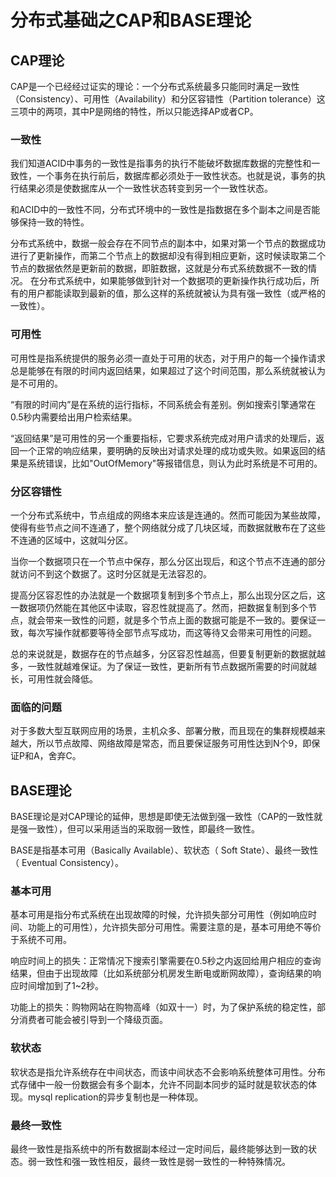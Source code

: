 # 分布式基础之CAP和BASE理论

## CAP理论

CAP是一个已经经过证实的理论：一个分布式系统最多只能同时满足一致性（Consistency）、可用性（Availability）和分区容错性（Partition tolerance）这三项中的两项，其中P是网络的特性，所以只能选择AP或者CP。

### 一致性

我们知道ACID中事务的一致性是指事务的执行不能破坏数据库数据的完整性和一致性，一个事务在执行前后，数据库都必须处于一致性状态。也就是说，事务的执行结果必须是使数据库从一个一致性状态转变到另一个一致性状态。

和ACID中的一致性不同，分布式环境中的一致性是指数据在多个副本之间是否能够保持一致的特性。

分布式系统中，数据一般会存在不同节点的副本中，如果对第一个节点的数据成功进行了更新操作，而第二个节点上的数据却没有得到相应更新，这时候读取第二个节点的数据依然是更新前的数据，即脏数据，这就是分布式系统数据不一致的情况。
在分布式系统中，如果能够做到针对一个数据项的更新操作执行成功后，所有的用户都能读取到最新的值，那么这样的系统就被认为具有强一致性（或严格的一致性）。

### 可用性

可用性是指系统提供的服务必须一直处于可用的状态，对于用户的每一个操作请求总是能够在有限的时间内返回结果，如果超过了这个时间范围，那么系统就被认为是不可用的。

“有限的时间内”是在系统的运行指标，不同系统会有差别。例如搜索引擎通常在0.5秒内需要给出用户检索结果。

“返回结果”是可用性的另一个重要指标，它要求系统完成对用户请求的处理后，返回一个正常的响应结果，要明确的反映出对请求处理的成功或失败。如果返回的结果是系统错误，比如"OutOfMemory"等报错信息，则认为此时系统是不可用的。

### 分区容错性

一个分布式系统中，节点组成的网络本来应该是连通的。然而可能因为某些故障，使得有些节点之间不连通了，整个网络就分成了几块区域，而数据就散布在了这些不连通的区域中，这就叫分区。

当你一个数据项只在一个节点中保存，那么分区出现后，和这个节点不连通的部分就访问不到这个数据了。这时分区就是无法容忍的。

提高分区容忍性的办法就是一个数据项复制到多个节点上，那么出现分区之后，这一数据项仍然能在其他区中读取，容忍性就提高了。然而，把数据复制到多个节点，就会带来一致性的问题，就是多个节点上面的数据可能是不一致的。要保证一致，每次写操作就都要等待全部节点写成功，而这等待又会带来可用性的问题。

总的来说就是，数据存在的节点越多，分区容忍性越高，但要复制更新的数据就越多，一致性就越难保证。为了保证一致性，更新所有节点数据所需要的时间就越长，可用性就会降低。

### 面临的问题

对于多数大型互联网应用的场景，主机众多、部署分散，而且现在的集群规模越来越大，所以节点故障、网络故障是常态，而且要保证服务可用性达到N个9，即保证P和A，舍弃C。

## BASE理论

BASE理论是对CAP理论的延伸，思想是即使无法做到强一致性（CAP的一致性就是强一致性），但可以采用适当的采取弱一致性，即最终一致性。

BASE是指基本可用（Basically Available）、软状态（ Soft State）、最终一致性（ Eventual Consistency）。

### 基本可用

基本可用是指分布式系统在出现故障的时候，允许损失部分可用性（例如响应时间、功能上的可用性），允许损失部分可用性。需要注意的是，基本可用绝不等价于系统不可用。

响应时间上的损失：正常情况下搜索引擎需要在0.5秒之内返回给用户相应的查询结果，但由于出现故障（比如系统部分机房发生断电或断网故障），查询结果的响应时间增加到了1~2秒。

功能上的损失：购物网站在购物高峰（如双十一）时，为了保护系统的稳定性，部分消费者可能会被引导到一个降级页面。

### 软状态

软状态是指允许系统存在中间状态，而该中间状态不会影响系统整体可用性。分布式存储中一般一份数据会有多个副本，允许不同副本同步的延时就是软状态的体现。mysql replication的异步复制也是一种体现。

### 最终一致性

最终一致性是指系统中的所有数据副本经过一定时间后，最终能够达到一致的状态。弱一致性和强一致性相反，最终一致性是弱一致性的一种特殊情况。
